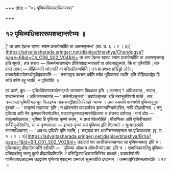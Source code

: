+++
title = "०६ पृथिव्यधिकाराधिकरणम्"

+++

## १२ पृथिव्यधिकाररूपशब्दान्तरेभ्यः ॥

[‘ ता आप ऐक्षन्त बह्व्यः स्याम प्रजायेमहीति ता अन्नमसृजन्त’ (छा. उ. ६ । २ । ४)](https://advaitasharada.sringeri.net/display/bhashya/Chandogya?page=6&id=Ch_C06_S02_V04&hl= ता आप ऐक्षन्त बह्व्यः स्याम प्रजायेमहीति ता अन्नमसृजन्त) इति श्रूयते ; तत्र संशयः — किमनेनान्नशब्देन व्रीहियवाद्यभ्यवहार्यं वा ओदनाद्युच्यते, किं वा पृथिवीति ; तत्र प्राप्तं तावत् — व्रीहियवादि ओदनादि वा परिग्रहीतव्यमिति ; तत्र ह्यन्नशब्दः प्रसिद्धो लोके ; वाक्यशेषोऽप्येतमर्थमुपोद्बलयति — ‘ तस्माद्यत्र क्वचन वर्षति तदेव भूयिष्ठमन्नं भवति’ इति व्रीहियवाद्येव हि सति वर्षणे बहु भवति, न पृथिवीति ॥

एवं प्राप्ते, ब्रूमः — पृथिव्येवेयमन्नशब्देनाद्भ्यो जायमाना विवक्ष्यत इति । कस्मात् ? अधिकारात् , रूपात् , शब्दान्तराच्च । अधिकारस्तावत् — ‘ तत्तेजोऽसृजत’ ‘ तदपोऽसृजत’ इति महाभूतविषयो वर्तते ; तत्र क्रमप्राप्तां पृथिवीं महाभूतं विलङ्घ्य नाकस्माद्व्रीह्यादिपरिग्रहो न्याय्यः । तथा रूपमपि वाक्यशेषे पृथिव्यनुगुणं दृश्यते — ‘ यत्कृष्णं तदन्नस्य’ इति ; न ह्योदनादेरभ्यवहार्यस्य कृष्णत्वनियमोऽस्ति, नापि व्रीह्यादीनाम् । ननु पृथिव्या अपि नैव कृष्णत्वनियमोऽस्ति, पयःपाण्डुरस्याङ्गाररोहितस्य च क्षेत्रस्य दर्शनात् ; नायं दोषः — बाहुल्यापेक्षत्वात् ; भूयिष्ठं हि पृथिव्याः कृष्णं रूपम् , न तथा श्वेतरोहिते ; पौराणिका अपि पृथिवीच्छायां शर्वरीमुपदिशन्ति, सा च कृष्णाभासा — इत्यतः कृष्णं रूपं पृथिव्या इति श्लिष्यते । श्रुत्यन्तरमपि समानाधिकारम् — ‘ अद्भ्यः पृथिवी’ इति भवति, [‘ तद्यदपां शर आसीत्तत्समहन्यत सा पृथिव्यभवत्’ (बृ. उ. १ । २ । २)](https://advaitasharada.sringeri.net/display/bhashya/Brha?page=1&id=BR_C01_S02_V02&hl= तद्यदपां शर आसीत्तत्समहन्यत सा पृथिव्यभवत्) इति च ; पृथिव्यास्तु व्रीह्यादेरुत्पत्तिं दर्शयति — ‘ पृथिव्या ओषधय ओषधीभ्योऽन्नम्’ इति च । एवमधिकारादिषु पृथिव्याः प्रतिपादकेषु सत्सु कुतो व्रीह्यादिप्रतिपत्तिः ? प्रसिद्धिरप्यधिकारादिभिरेव बाध्यते ; वाक्यशेषोऽपि पार्थिवत्वादन्नाद्यस्य तद्द्वारेण पृथिव्या एवाद्भ्यः प्रभवत्वं सूचयतीति द्रष्टव्यम् । तस्मात्पृथिवीयमन्नशब्देति ॥ १२ ॥
